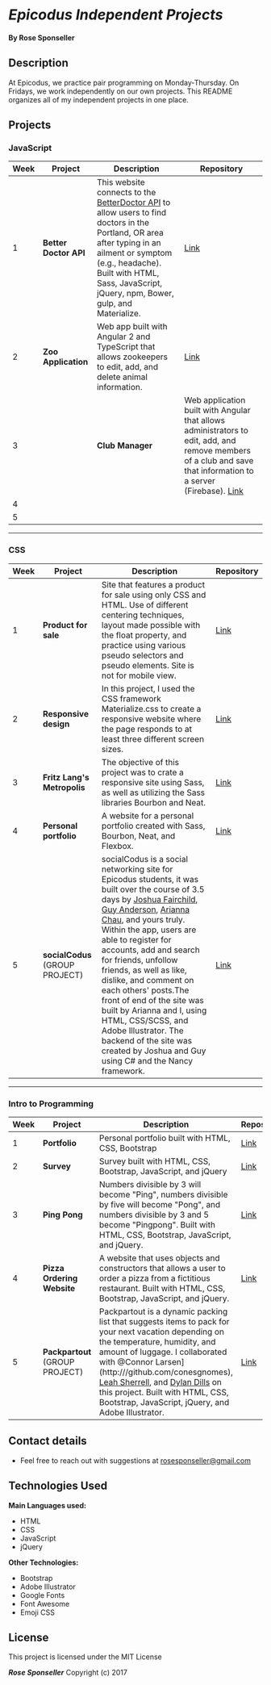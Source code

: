 # _Epicodus Independent Projects_

#### By **Rose Sponseller**

## Description

At Epicodus, we practice pair programming on Monday-Thursday. On Fridays, we work independently on our own projects. This README organizes all of my independent projects in one place.  

## Projects

### JavaScript

| Week  | Project       | Description                  | Repository   |
| ----- | ------------- | ---------------------------- | ------------ |
| 1     | **Better Doctor API**     | This website connects to the [BetterDoctor API](https://developer.betterdoctor.com/) to allow users to find doctors in the Portland, OR area after typing in an ailment or symptom (e.g., headache). Built with HTML, Sass, JavaScript, jQuery, npm, Bower, gulp, and Materialize. | [Link](https://github.com/avocadobravado/javascript-week1) |
| 2     | **Zoo Application**     | Web app built with Angular 2 and TypeScript that allows zookeepers to edit, add, and delete animal information. | [Link](https://github.com/avocadobravado/javascript-week2) |
| 3  | | **Club Manager** | Web application built with Angular that allows administrators to edit, add, and remove members of a club and save that information to a server (Firebase). [Link](https://github.com/avocadobravado/javascript-week3)  |
| 4     | |  |  |
| 5 |  |   |

---

### CSS

| Week  | Project       | Description                  | Repository   |
| ----- | ------------- | ---------------------------- | ------------ |
| 1     | **Product for sale**     | Site that features a product for sale using only CSS and HTML. Use of different centering techniques, layout made possible with the float property, and practice using various pseudo selectors and pseudo elements. Site is not for mobile view. | [Link](https://github.com/avocadobravado/css-week01) |
| 2      |  **Responsive design**             |  In this project, I used the CSS framework Materialize.css to create a responsive website where the page responds to at least three different screen sizes.                            | [Link](https://github.com/avocadobravado/css-week02)              |
| 3      |  **Fritz Lang's Metropolis**             |  The objective of this project was to crate a responsive site using Sass, as well as utilizing the Sass libraries Bourbon and Neat.            | [Link](https://github.com/avocadobravado/css-week03)              |
| 4      |  **Personal portfolio**             |  A website for a personal portfolio created with Sass, Bourbon, Neat, and Flexbox. | [Link](https://github.com/avocadobravado/css-week04)               |
| 5      |  **socialCodus** (GROUP PROJECT)             |  socialCodus is a social networking site for Epicodus students, it was built over the course of 3.5 days by [Joshua Fairchild](https://github.com/joshuafairchild1), [Guy Anderson](https://github.com/guyanderson), [Arianna Chau](http://github.com/ariannachau), and yours truly. Within the app, users are able to register for accounts, add and search for friends, unfollow friends, as well as like, dislike, and comment on each others' posts.The front of end of the site was built by Arianna and I, using HTML, CSS/SCSS, and Adobe Illustrator. The backend of the site was created by Joshua and Guy using C# and the Nancy framework.                            | [Link](https://github.com/avocadobravado/social-media-project)              |

---

### Intro to Programming

| Week  | Project       | Description                  | Repository   |
| ----- | ------------- | ---------------------------- | ------------ |
| 1     | **Portfolio**     | Personal portfolio built with HTML, CSS, Bootstrap | [Link](https://github.com/avocadobravado/rose-portfolio) |
| 2     | **Survey**       | Survey built with HTML, CSS, Bootstrap, JavaScript, and jQuery | [Link](https://github.com/avocadobravado/intro-week2) |
| 3     | **Ping Pong** | Numbers divisible by 3 will become "Ping", numbers divisible by five will become "Pong", and numbers divisible by 3 and 5 become "Pingpong". Built with HTML, CSS, Bootstrap, JavaScript, and jQuery. | [Link](https://github.com/avocadobravado/intro-week03)  |
| 4     | **Pizza Ordering Website** | A website that uses objects and constructors that allows a user to order a pizza from a fictitious restaurant. Built with HTML, CSS, Bootstrap, JavaScript, and jQuery. | [Link](https://github.com/avocadobravado/intro-week04)  |
| 5     | **Packpartout** (GROUP PROJECT) | Packpartout is a dynamic packing list that suggests items to pack for your next vacation depending on the temperature, humidity, and amount of luggage. I collaborated with @Connor Larsen](http:///github.com/conesgnomes), [Leah Sherrell](https://github.com/leahsherrell), and [Dylan Dills](https://github.com/dylandills) on this project. Built with HTML, CSS, Bootstrap, JavaScript, jQuery, and Adobe Illustrator. | [Link](https://github.com/conesgnomes/packpartout)  |

## Contact details

* Feel free to reach out with suggestions at rosesponseller@gmail.com

## Technologies Used

**Main Languages used:**

* HTML
* CSS
* JavaScript
* jQuery

**Other Technologies:**

* Bootstrap
* Adobe Illustrator
* Google Fonts
* Font Awesome
* Emoji CSS

## License

This project is licensed under the MIT License

**_Rose Sponseller_** Copyright (c) 2017
